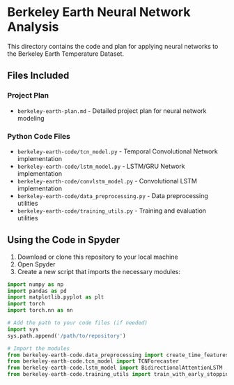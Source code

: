 # Berkeley Earth Neural Network Analysis

This directory contains the code and plan for applying neural networks to the Berkeley Earth Temperature Dataset.

## Files Included

### Project Plan
- `berkeley-earth-plan.md` - Detailed project plan for neural network modeling

### Python Code Files
- `berkeley-earth-code/tcn_model.py` - Temporal Convolutional Network implementation
- `berkeley-earth-code/lstm_model.py` - LSTM/GRU Network implementation
- `berkeley-earth-code/convlstm_model.py` - Convolutional LSTM implementation
- `berkeley-earth-code/data_preprocessing.py` - Data preprocessing utilities
- `berkeley-earth-code/training_utils.py` - Training and evaluation utilities

## Using the Code in Spyder

1. Download or clone this repository to your local machine
2. Open Spyder
3. Create a new script that imports the necessary modules:

```python
import numpy as np
import pandas as pd
import matplotlib.pyplot as plt
import torch
import torch.nn as nn

# Add the path to your code files (if needed)
import sys
sys.path.append('/path/to/repository')

# Import the modules
from berkeley-earth-code.data_preprocessing import create_time_features, handle_missing_and_uncertainty
from berkeley-earth-code.tcn_model import TCNForecaster
from berkeley-earth-code.lstm_model import BidirectionalAttentionLSTM
from berkeley-earth-code.training_utils import train_with_early_stopping, regression_metrics# Neural-Networks-Project
